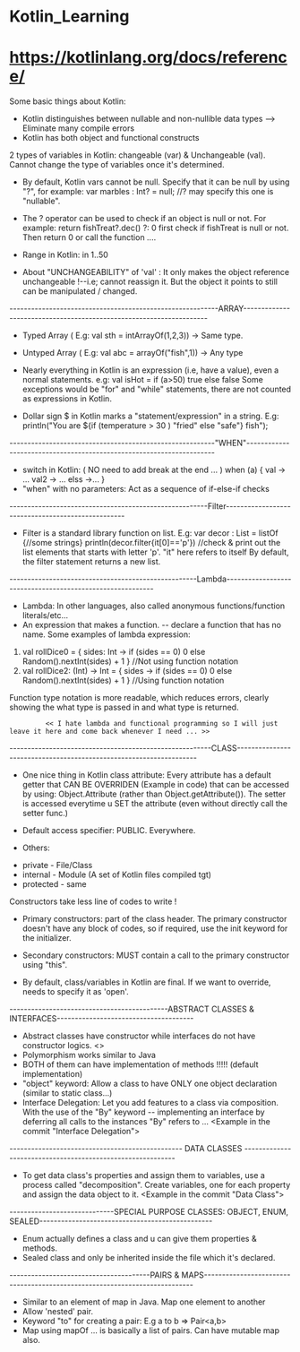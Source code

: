 # Kotlin_Learning
# https://kotlinlang.org/docs/reference/

Some basic things about Kotlin:

- Kotlin distinguishes between nullable and non-nullible data types --> Eliminate many compile errors
- Kotlin has both object and functional constructs

2 types of variables in Kotlin: changeable (var) & Unchangeable (val).
Cannot change the type of variables once it's determined.

- By default, Kotlin vars cannot be null. Specify that it can be null by using "?", for example:
var marbles : Int? = null;      //? may specify this one is "nullable".

- The ? operator can be used to check if an object is null or not. For example: 
return fishTreat?.dec()  ?: 0    first check if fishTreat is null or not. Then return 0 or call the function .... 

- Range in Kotlin:      in 1..50

- About "UNCHANGEABILITY" of 'val' : It only makes the object reference unchangeable !--i.e; cannot reassign it. But the object it points to still can be manipulated / changed.


----------------------------------------------------------ARRAY--------------------------------------------------------------------
- Typed Array ( E.g: val sth = intArrayOf(1,2,3)) -> Same type.
- Untyped Array ( E.g: val abc = arrayOf("fish",1)) -> Any type

- Nearly everything in Kotlin is an expression (i.e, have a value), even a normal statements. e.g: val isHot = if (a>50) true else false
Some exceptions would be "for" and "while" statements, there are not counted as expressions in Kotlin.
- Dollar sign $ in Kotlin marks a "statement/expression" in a string. 
  E.g: println("You are ${if (temperature > 30 ) "fried" else "safe"} fish");

---------------------------------------------------------"WHEN"---------------------------------------------------------------------
- switch in Kotlin:       ( NO need to add break at the end ... )
when (a) {
    val -> ...
    val2 -> ...
    elss ->...
}
- "when" with no parameters: Act as a sequence of if-else-if checks

-------------------------------------------------------Filter--------------------------------------------------
- Filter is a standard library function on list.
E.g: var decor : List<String> = listOf {//some strings}
    println(decor.filter{it[0]=='p'}) //check & print out the list elements that starts with letter 'p'. "it" here refers to itself
By default, the filter statement returns a new list.
  
----------------------------------------------------Lambda----------------------------------------------------------
  - Lambda: In other languages, also called anonymous functions/function literals/etc...
  - An expression that makes a function. -- declare a function that has no name.
  Some examples of lambda expression:
  1.  val rollDice0 = { sides: Int ->
       if (sides == 0) 0
       else Random().nextInt(sides) + 1
       }
        //Not using function notation
  2.   val rollDice2: (Int) -> Int = { sides ->
        if (sides == 0) 0
        else Random().nextInt(sides) + 1
        }
        //Using function notation
   
   Function type notation is more readable, which reduces errors, clearly showing the what type is passed in and what type is returned.
             
             << I hate lambda and functional programming so I will just leave it here and come back whenever I need ... >>
           
--------------------------------------------------------CLASS-------------------------------------------------------------------
- One nice thing in Kotlin class attribute: Every attribute has a default getter that CAN BE OVERRIDEN (Example in code) that can be accessed by using: Object.Attribute (rather than Object.getAttribute()). The setter is accessed everytime u SET the attribute (even without directly call the setter func.)

- Default access specifier: PUBLIC. Everywhere.
- Others: 
 + private - File/Class
 + internal - Module (A set of Kotlin files compiled tgt)
 + protected - same
 
  Constructors take less line of codes to write !
 - Primary constructors: part of the class header. The primary constructor doesn't have any block of codes, so if required, use the init keyword for the initializer.
 - Secondary constructors: MUST contain a call to the primary constructor using "this".
 
 - By default, class/variables in Kotlin are final. If we want to override, needs to specify it as 'open'.
 
 --------------------------------------------ABSTRACT CLASSES & INTERFACES--------------------------------------
 - Abstract classes have constructor while interfaces do not have constructor logics. <<Only difference>>
 - Polymorphism works similar to Java
 - BOTH of them can have implementation of methods !!!!! (default implementation)
 - "object" keyword: Allow a class to have ONLY one object declaration (similar to static class...)
 - Interface Delegation: Let you add features to a class via composition. With the use of the "By" keyword -- implementing an interface by deferring all calls to the instances "By" refers to ... <Example in the commit "Interface Delegation">
  
 ------------------------------------------------ DATA CLASSES -----------------------------------------------------------
 - To get data class's properties and assign them to variables, use a process called "decomposition". Create variables, one for each property and assign the data object to it. <Example in the commit "Data Class"> 
 
-----------------------------SPECIAL PURPOSE CLASSES: OBJECT, ENUM, SEALED------------------------------------------------
 - Enum actually defines a class and u can give them properties & methods. 
 - Sealed class and only be inherited inside the file which it's declared.
 
 ---------------------------------------PAIRS & MAPS---------------------------------------------------------------------------
 - Similar to an element of map in Java. Map one element to another
 - Allow 'nested' pair.
 - Keyword "to" for creating a pair: E.g a to b => Pair<a,b> 
 - Map using mapOf ... is basically a list of pairs. Can have mutable map also.
 
